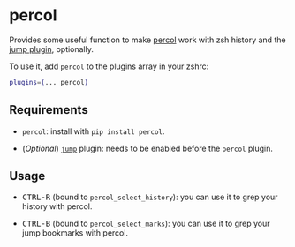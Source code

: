 # percol

Provides some useful function to make [percol](https://github.com/mooz/percol) work with zsh history and
the [jump plugin](https://github.com/ryzshrc/ryzshrc/tree/RyZsh/plugins/jump), optionally.

To use it, add `percol` to the plugins array in your zshrc:

```zsh
plugins=(... percol)
```

## Requirements

- `percol`: install with `pip install percol`.

- (_Optional_) [`jump`](https://github.com/ryzshrc/ryzshrc/tree/RyZsh/plugins/jump) plugin: needs to be
  enabled before the `percol` plugin.

## Usage

- <kbd>CTRL-R</kbd> (bound to `percol_select_history`): you can use it to grep your history with percol.

- <kbd>CTRL-B</kbd> (bound to `percol_select_marks`): you can use it to grep your jump bookmarks with percol.
